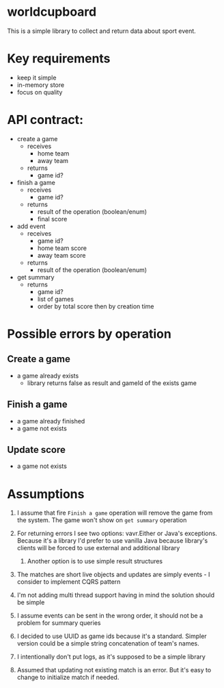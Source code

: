 # worldcupboard
This is a simple library to collect and return data about sport event.

# Key requirements
- keep it simple
- in-memory store
- focus on quality

# API contract:
 - create a game
   - receives
     - home team 
     - away team
   - returns
     - game id?
 - finish a game
   - receives
     - game id?
   - returns
     - result of the operation (boolean/enum)
     - final score
 - add event
   - receives
     - game id?
     - home team score
     - away team score
   - returns
     - result of the operation (boolean/enum)
 - get summary
   - returns
     - game id?
     - list of games
     - order by total score then by creation time

# Possible errors by operation
## Create a game
 - a game already exists
   - library returns false as result and gameId of the exists game

## Finish a game
 - a game already finished
 - a game not exists

## Update score
 - a game not exists

# Assumptions
1. I assume that fire `Finish a game` operation will remove the game from the system. The game won't show on `get summary` operation
2. For returning errors I see two options: vavr.Either or Java's exceptions. Because it's a library I'd prefer to use vanilla Java because library's clients will be forced to use external and additional library
   1. Another option is to use simple result structures
3. The matches are short live objects and updates are simply events - I consider to implement CQRS pattern 

4. I'm not adding multi thread support having in mind the solution should be simple
5. I assume events can be sent in the wrong order, it should not be a problem for summary queries
6. I decided to use UUID as game ids because it's a standard. Simpler version could be a simple string concatenation of team's names.
7. I intentionally don't put logs, as it's supposed to be a simple library
8. Assumed that updating not existing match is an error. But it's easy to change to initialize match if needed.
